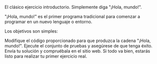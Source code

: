 El clásico ejercicio introductorio. Simplemente diga "¡Hola, mundo!".

"¡Hola, mundo!" es el primer programa tradicional para comenzar a programar en un nuevo lenguaje o entorno.

Los objetivos son simples:

Modifique el código proporcionado para que produzca la cadena "¡Hola, mundo!".
Ejecute el conjunto de pruebas y asegúrese de que tenga éxito.
Envía tu solución y compruébala en el sitio web.
Si todo va bien, estarás listo para realizar tu primer ejercicio real.